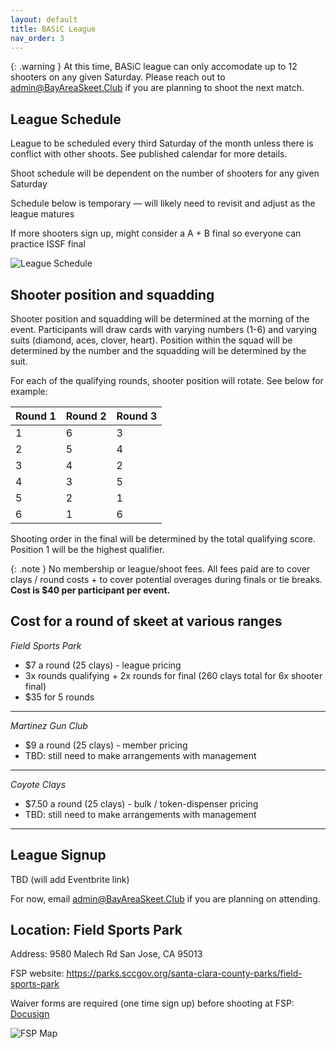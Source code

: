 ```yaml
---
layout: default
title: BASiC League
nav_order: 3
---
```


{: .warning }
At this time, BASiC league can only accomodate up to 12 shooters on any given Saturday. Please reach out to admin@BayAreaSkeet.Club if you are planning to shoot the next match.
  
## League Schedule

League to be scheduled every third Saturday of the month unless there is conflict with other shoots. See published calendar for more details.

Shoot schedule will be dependent on the number of shooters for any given Saturday

Schedule below is temporary — will likely need to revisit and adjust as the league matures

If more shooters sign up, might consider a A + B final so everyone can practice ISSF final

![League Schedule]({{site.baseurl}}/assets/images/league-schedule.jpg)

## Shooter position and squadding

Shooter position and squadding will be determined at the morning of the event. Participants will draw cards with varying numbers (1-6) and varying suits (diamond, aces, clover, heart). Position within the squad will be determined by the number and the squadding will be determined by the suit.

For each of the qualifying rounds, shooter position will rotate. See below for example:

| Round 1 | Round 2 | Round 3 |
|:--------|:--------|:--------|
| 1       | 6       | 3       |
| 2       | 5       | 4       |
| 3       | 4       | 2       |
| 4       | 3       | 5       |
| 5       | 2       | 1       |
| 6       | 1       | 6       |

Shooting order in the final will be determined by the total qualifying score. Position 1 will be the highest qualifier.

{: .note }
  No membership or league/shoot fees. All fees paid are to cover clays / round costs + to cover potential overages during finals or tie breaks. **Cost is $40 per participant per event.**

## Cost for a round of skeet at various ranges
_Field Sports Park_
- $7 a round (25 clays) - league pricing
- 3x rounds qualifying + 2x rounds for final (260 clays total for 6x shooter final)
- $35 for 5 rounds

---

_Martinez Gun Club_
- $9 a round (25 clays) - member pricing
- TBD: still need to make arrangements with management
 
---

_Coyote Clays_
- $7.50 a round (25 clays) - bulk / token-dispenser pricing
- TBD: still need to make arrangements with management

---

## League Signup

TBD (will add Eventbrite link)

For now, email <a href="mailto:admin@bayareaskeet.club">admin@BayAreaSkeet.Club<a/> if you are planning on attending.

## Location: Field Sports Park

Address: 9580 Malech Rd San Jose, CA 95013

FSP website: <a href="https://parks.sccgov.org/santa-clara-county-parks/field-sports-park" target="_blank" rel="noreferrer noopener">https://parks.sccgov.org/santa-clara-county-parks/field-sports-park</a>

Waiver forms are required (one time sign up) before shooting at FSP: <a href="https://powerforms.docusign.net/89ea1b40-b0ff-4a93-98e5-c7e729f2b63a?env=na2&acct=4413ff6c-07d8-4a15-bcd1-ea35455a9c9b&accountId=4413ff6c-07d8-4a15-bcd1-ea35455a9c9b" target="_blank" rel="noreferrer noopener">Docusign</a>

![FSP Map]({{site.baseurl}}/assets/images/fsp-map.jpg)
